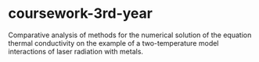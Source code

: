 # coursework-3rd-year
Comparative analysis of methods for the numerical solution of the equation
thermal conductivity on the example of a two-temperature model
interactions of laser radiation with metals.